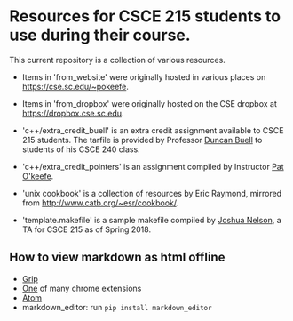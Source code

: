 # Resources for CSCE 215 students to use during their course.

This current repository is a collection of various resources.

- Items in 'from_website' were originally hosted in various places
on https://cse.sc.edu/~pokeefe.

- Items in 'from_dropbox' were originally hosted on the CSE dropbox
at https://dropbox.cse.sc.edu.

- 'c++/extra_credit_buell' is an extra credit assignment available to
CSCE 215 students. The tarfile is provided by Professor
[Duncan Buell](https://cse.sc.edu/duncanbuell) to students of his CSCE 240 class.

- 'c++/extra_credit_pointers' is an assignment compiled by Instructor
[Pat O'keefe](https://cse.sc.edu/~pokeefe).

- 'unix cookbook' is a collection of resources by Eric Raymond, mirrored
from http://www.catb.org/~esr/cookbook/.

- 'template.makefile' is a sample makefile compiled by
[Joshua Nelson](https://cse.sc.edu/~jynelson), a TA for CSCE 215 as
of Spring 2018.

## How to view markdown as html offline
- [Grip](https://github.com/joeyespo/grip)
- [One](https://chrome.google.com/webstore/detail/markdown-preview-plus/febilkbfcbhebfnokafefeacimjdckgl)
of many chrome extensions
- [Atom](https://atom.io/)
- markdown_editor: run `pip install markdown_editor`
